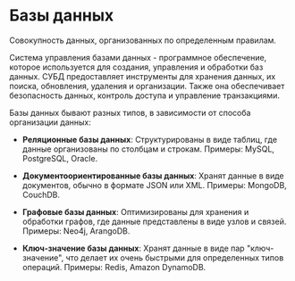 # Базы данных
Совокупность данных, организованных по определенным правилам.

Система управления базами данных - программное обеспечение, которое используется для создания, управления и обработки баз данных. СУБД предоставляет инструменты для хранения данных, их поиска, обновления, удаления и организации. Также она обеспечивает безопасность данных, контроль доступа и управление транзакциями.

Базы данных бывают разных типов, в зависимости от способа организации данных:

- **Реляционные базы данных**: Структурированы в виде таблиц, где данные организованы по столбцам и строкам. Примеры: MySQL, PostgreSQL, Oracle.
  
- **Документоориентированные базы данных**: Хранят данные в виде документов, обычно в формате JSON или XML. Примеры: MongoDB, CouchDB.
  
- **Графовые базы данных**: Оптимизированы для хранения и обработки графов, где данные представлены в виде узлов и связей. Примеры: Neo4j, ArangoDB.
  
- **Ключ-значение базы данных**: Хранят данные в виде пар "ключ-значение", что делает их очень быстрыми для определенных типов операций. Примеры: Redis, Amazon DynamoDB.
